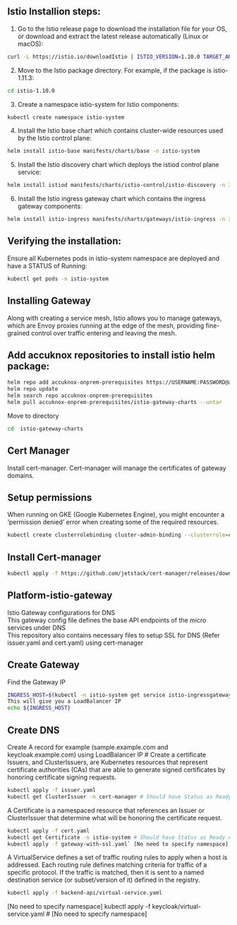 ## Istio Installion steps:  

1. Go to the Istio release page to download the installation file for your OS, or download  and extract the latest release automatically (Linux or macOS): 
```sh
curl -L https://istio.io/downloadIstio | ISTIO_VERSION=1.10.0 TARGET_ARCH=x86_64 sh - 
```
2. Move to the Istio package directory. For example, if the package is istio-1.11.3:      
```sh 
cd istio-1.10.0 
```
3. Create a namespace istio-system for Istio components: 
```sh
kubectl create namespace istio-system 
```
4. Install the Istio base chart which contains cluster-wide resources used by the Istio  control plane: 
```sh
helm install istio-base manifests/charts/base -n istio-system
```
5. Install the Istio discovery chart which deploys the istiod control plane service: 
```sh
helm install istiod manifests/charts/istio-control/istio-discovery -n istio-system  
```
6. Install the Istio ingress gateway chart which contains the ingress gateway components: 
```sh
helm install istio-ingress manifests/charts/gateways/istio-ingress -n istio-system
```  
## Verifying the installation:  
Ensure all Kubernetes pods in istio-system namespace are deployed and have a STATUS of Running:  

```sh
kubectl get pods -n istio-system
```
## Installing Gateway  
Along with creating a service mesh, Istio allows you to manage gateways, which are Envoy  proxies running at the edge of the mesh, providing fine-grained control over traffic entering and  leaving the mesh. 
## Add accuknox repositories to install istio helm package:
```sh
helm repo add accuknox-onprem-prerequisites https://USERNAME:PASSWORD@agents.accuknox.com/repository/accuknox-onprem-prerequisites
helm repo update
helm search repo accuknox-onprem-prerequisites
helm pull accuknox-onprem-prerequisites/istio-gateway-charts --untar
```
Move to directory  
```sh 
cd  istio-gateway-charts
```
## Cert Manager 
Install cert-manager. Cert-manager will manage the certificates of gateway domains.  
## Setup permissions  
When running on GKE (Google Kubernetes Engine), you might encounter a ‘permission denied’  error when creating some of the required resources. 

```sh
kubectl create clusterrolebinding cluster-admin-binding --clusterrole=cluster-admin --user=$(gcloud config get-value core/account)  
```
## Install Cert-manager  

```sh
kubectl apply -f https://github.com/jetstack/cert-manager/releases/download/v1.3.1/cert-manager.yaml
```
## Platform-istio-gateway
Istio Gateway configurations for DNS  
This gateway config file defines the base API endpoints of the micro services under DNS  
This repository also contains necessary files to setup SSL for DNS (Refer issuer.yaml and cert.yaml) using  cert-manager  
## Create Gateway  
Find the Gateway IP
  
```sh
INGRESS_HOST=$(kubectl -n istio-system get service istio-ingressgateway -o  jsonpath='{.status.loadBalancer.ingress[0].ip}')  
This will give you a LoadBalancer IP  
echo ${INGRESS_HOST} 
```
## Create DNS 
Create A record for example (sample.example.com and keycloak.example.com) using LoadBalancer IP  # Create a certificate  
Issuers, and ClusterIssuers, are Kubernetes resources that represent certificate authorities (CAs)  that are able to generate signed certificates by honoring certificate signing requests. 

```sh
kubectl apply -f issuer.yaml 
kubectl get ClusterIssuer -n cert-manager # Should have Status as Ready 
```
A Certificate is a namespaced resource that references an Issuer or ClusterIssuer that  determine what will be honoring the certificate request. 

```sh
kubectl apply -f cert.yaml 
kubectl get Certificate -n istio-system # Should have Status as Ready # Create gateway with SSL  
kubectl apply -f gateway-with-ssl.yaml` [No need to specify namespace] # Apply Virtual Service  
```
A VirtualService defines a set of traffic routing rules to apply when a host is addressed. Each  routing rule defines matching criteria for traffic of a specific protocol. If the traffic is matched,  then it is sent to a named destination service (or subset/version of it) defined in the registry.  

```sh
kubectl apply -f backend-api/virtual-service.yaml
``` 
[No need to specify namespace] kubectl apply -f keycloak/virtual-service.yaml # [No need to specify namespace]

